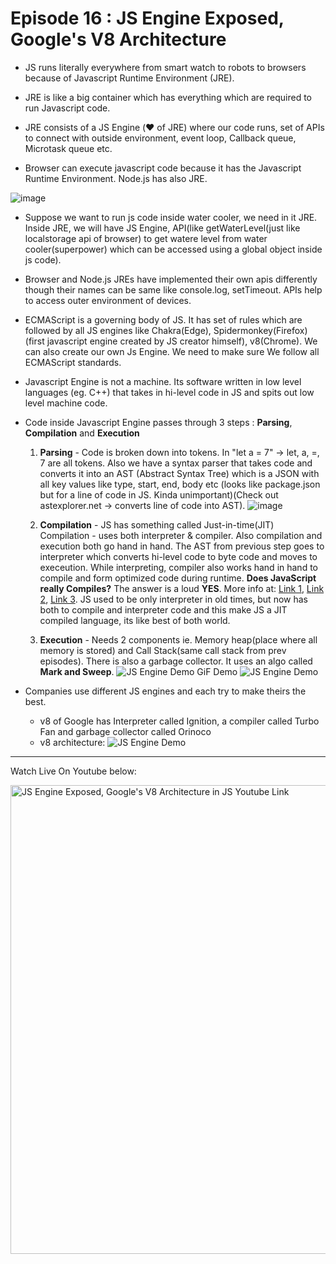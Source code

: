# Episode 16 : JS Engine Exposed, Google's V8 Architecture

* JS runs literally everywhere from smart watch to robots to browsers because of Javascript Runtime Environment (JRE).

* JRE is like a big container which has everything which are required to run Javascript code.

* JRE consists of a JS Engine (❤️ of JRE) where our code runs, set of APIs to connect with outside environment, event loop, Callback queue, Microtask queue etc.

* Browser can execute javascript code because it has the Javascript Runtime Environment. Node.js has also JRE.

 ![image](https://github.com/Rahul-0108/namaste-javascript-notes/assets/53996840/19514043-ba44-424a-abc5-d4a2bd9ad773)

* Suppose we want to run js code inside water cooler, we need in it JRE. Inside JRE, we will have JS Engine, API(like getWaterLevel(just like localstorage api of browser) to get watere level from water cooler(superpower) which can be accessed using a global object inside js code).

* Browser and Node.js JREs have implemented their own apis differently though their names can be same like console.log, setTimeout. APIs help to access outer environment of devices.


* ECMAScript is a governing body of JS. It has set of rules which are followed by all JS engines like Chakra(Edge), Spidermonkey(Firefox)(first javascript engine created by JS creator himself), v8(Chrome). We can also create our own Js Engine. We need to make sure We follow all ECMAScript standards.

* Javascript Engine is not a machine. Its software written in low level languages (eg. C++) that takes in hi-level code in JS and spits out low level machine code.

* Code inside Javascript Engine passes through 3 steps : **Parsing**, **Compilation** and **Execution**
    1. **Parsing** - Code is broken down into tokens. In "let a = 7" -> let, a, =, 7 are all tokens. Also we have a syntax parser that takes code and converts it into an AST (Abstract Syntax Tree) which is a JSON with all key values like type, start, end, body etc (looks like package.json but for a line of code in JS. Kinda unimportant)(Check out astexplorer.net -> converts line of code into AST).
    ![image](https://github.com/Rahul-0108/namaste-javascript-notes/assets/53996840/e0fc1154-87fa-46d2-a8a9-aa55bd51f06f)

    3. **Compilation** - JS has something called Just-in-time(JIT) Compilation - uses both interpreter & compiler. Also compilation and execution both go hand in hand. The AST from previous step goes to interpreter which converts hi-level code to byte code and moves to execeution. While interpreting, compiler also works hand in hand to compile and form optimized code during runtime. **Does JavaScript really Compiles?** The answer is a loud **YES**. More info at: [Link 1](https://github.com/getify/You-Dont-Know-JS/blob/2nd-ed/get-started/ch1.md#whats-in-an-interpretation), [Link 2](https://web.stanford.edu/class/cs98si/slides/overview.html), [Link 3](https://blog.greenroots.info/javascript-interpreted-or-compiled-the-debate-is-over-ckb092cv302mtl6s17t14hq1j). JS used to be only interpreter in old times, but now has both to compile and interpreter code and this make JS a JIT compiled language, its like best of both world.
    4. **Execution** - Needs 2 components ie. Memory heap(place where all memory is stored) and Call Stack(same call stack from prev episodes). There is also a garbage collector. It uses an algo called **Mark and Sweep**.
    ![JS Engine Demo](/assets/jsengine.jpg)
    GiF Demo
    ![JS Engine Demo](/assets/jsenginegif.gif)

* Companies use different JS engines and each try to make theirs the best.
    * v8 of Google has Interpreter called Ignition, a compiler called Turbo Fan and garbage collector called Orinoco
    * v8 architecture:
    ![JS Engine Demo](/assets/jsengine.png)




<hr>

Watch Live On Youtube below:

<a href="https://www.youtube.com/watch?v=2WJL19wDH68&ab_channel=AkshaySaini" target="_blank"><img src="https://img.youtube.com/vi/2WJL19wDH68/0.jpg" width="750"
alt="JS Engine Exposed, Google's V8 Architecture in JS Youtube Link"/></a>
